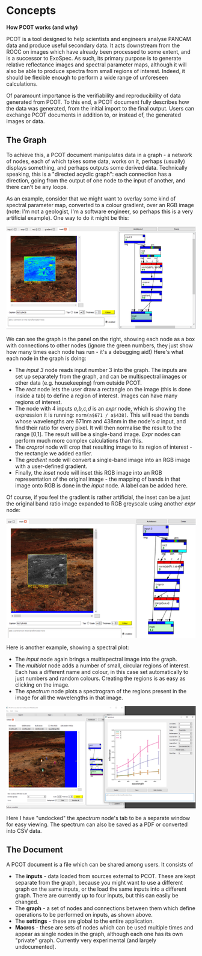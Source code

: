 # Concepts

**How PCOT works (and why)**

PCOT is a tool designed to help scientists and engineers analyse PANCAM data
and produce useful secondary data. It acts downstream from the ROCC on images
which have already been processed to some extent, and is a successor to
ExoSpec. As such, its primary purpose is to generate relative reflectance
images and spectral parameter maps, although it will also be able
to produce spectra from small regions of interest. Indeed, it should
be flexible enough to perform a wide range of unforeseen calculations.

Of paramount importance is the verifiability and reproducibility of data
generated from PCOT. To this end, a PCOT document fully describes how
the data was generated, from the initial import to the final output.
Users can exchange PCOT documents in addition to, or instead of, the
generated images or data.

## The Graph

To achieve this, a PCOT document manipulates data in a graph - a network of
nodes, each of which takes some data, works on it, perhaps (usually) displays
something, and perhaps outputs some derived data. 
Technically speaking, this is a "directed acyclic graph": each connection
has a direction, going from the output of one node to the input
of another, and there can't be any loops.

As an example, consider that we might want
to overlay some kind of spectral parameter map, converted to a colour
gradient, over an RGB image (note: I'm not a geologist, I'm a software
engineer, so perhaps this is a very artificial example). One way to do it
might be this:

![!An example graph](671438grad.png)

We can see the graph in the panel on the right, showing each node as a box
with connections to other nodes (ignore the green numbers, they just show
how many times each node has run - it's a debugging aid!)
Here's what each node in the graph is doing:

* The *input 3* node reads input number 3 into the graph. The inputs are set up separately from the graph,
and can be multispectral images or other data (e.g. housekeeping) from outside PCOT.
* The *rect* node lets the user draw a rectangle on the image (this is done inside a tab) to define a region of interest. Images
can have many regions of interest.
* The node with 4 inputs *a,b,c,d* is an *expr* node, which is showing the expression it is running: ```norm(a$671 / a$438)```.
This will read the bands whose wavelengths are 671nm and 438nm in the node's *a* input, and find their ratio for every pixel.
It will then normalise the result
to the range [0,1]. The result will be a single-band image. *Expr* nodes can perform much more complex calculations than this.
* The *croproi* node will crop that resulting image to its region of interest - the rectangle we added earlier.
* The *gradient* node will convert a single-band image into an RGB image with a user-defined gradient.
* Finally, the *inset* node will inset this RGB image into an RGB representation of the original image - the mapping of bands in
that image onto RGB is done in the *input* node. A label can be added here.

Of course, if you feel the gradient is rather artificial, the inset can be a just the original band ratio image expanded to RGB 
greyscale using another *expr* node:

![!Using a greyscale inset](671438grey.png)

Here is another example, showing a spectral plot:

* The *input* node again brings a multispectral image into the graph.
* The *multidot* node adds a number of small, circular regions of interest. Each has a different name and colour, in this case set
automatically to just numbers and random colours. Creating the regions is
as easy as clicking on the image.
* The *spectrum* node plots a spectrogram of the regions present in the image for all the wavelengths in that image.

![!Spectrogram example](spec.png)

Here I have "undocked" the *spectrum* node's tab to be a separate window for easy viewing. The spectrum can also be saved as a PDF
or converted into CSV data.

## The Document
A PCOT document is a file which can be shared among users. It consists of 

* The **inputs** - data loaded from sources external to PCOT. These are kept
separate from the graph, because you might want to use a different graph on
the same inputs, or the load the same inputs into a different graph. There are
currently up to four inputs, but this can easily be changed. 
* The **graph** - a set of nodes and connections between them which define
operations to be performed on inputs, as shown above.
* The **settings** - these are global to the entire application.
* **Macros** - these are sets of nodes which can be used multiple times and
appear as single nodes in the graph, although each one has its own "private"
graph. Currently very experimental (and largely undocumented).
